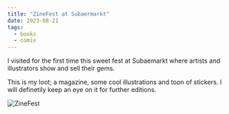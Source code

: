 ```yaml
---
title: "ZineFest at Subaermarkt"
date: 2023-08-21
tags:
  - books
  - comix
---
```


I visited for the first time this sweet fest at Subaemarkt where artists and illustrators show and sell their gems.

This is my loot; a magazine, some cool illustrations and toon of stickers. I will definetily keep an eye on it for further editions.

![ZineFest](/images/posts/IMG_20210821_191129.webp)